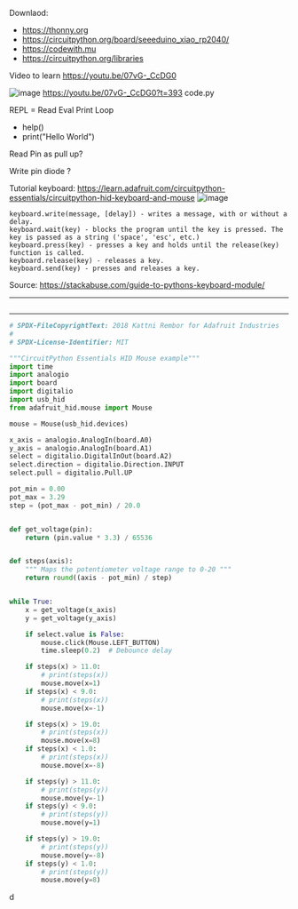 Downlaod:
- https://thonny.org
- https://circuitpython.org/board/seeeduino_xiao_rp2040/
- https://codewith.mu
- https://circuitpython.org/libraries

Video to learn
https://youtu.be/07vG-_CcDG0

![image](https://user-images.githubusercontent.com/20149493/230986659-c5a41f91-f63d-4363-b596-40e64c4c4c41.png)
https://youtu.be/07vG-_CcDG0?t=393
code.py



REPL = Read Eval Print Loop
- help() 
- print("Hello World")

Read Pin as pull up?


Write pin diode ?



Tutorial keyboard:
https://learn.adafruit.com/circuitpython-essentials/circuitpython-hid-keyboard-and-mouse
![image](https://user-images.githubusercontent.com/20149493/230993287-27801090-9e70-4629-a180-badf98fb746d.png)


    keyboard.write(message, [delay]) - writes a message, with or without a delay.
    keyboard.wait(key) - blocks the program until the key is pressed. The key is passed as a string ('space', 'esc', etc.)
    keyboard.press(key) - presses a key and holds until the release(key) function is called.
    keyboard.release(key) - releases a key.
    keyboard.send(key) - presses and releases a key.

Source: https://stackabuse.com/guide-to-pythons-keyboard-module/


-----------------------------------------------------
``` py 


```
-----------------------------------------------------
``` py 
# SPDX-FileCopyrightText: 2018 Kattni Rembor for Adafruit Industries
#
# SPDX-License-Identifier: MIT

"""CircuitPython Essentials HID Mouse example"""
import time
import analogio
import board
import digitalio
import usb_hid
from adafruit_hid.mouse import Mouse

mouse = Mouse(usb_hid.devices)

x_axis = analogio.AnalogIn(board.A0)
y_axis = analogio.AnalogIn(board.A1)
select = digitalio.DigitalInOut(board.A2)
select.direction = digitalio.Direction.INPUT
select.pull = digitalio.Pull.UP

pot_min = 0.00
pot_max = 3.29
step = (pot_max - pot_min) / 20.0


def get_voltage(pin):
    return (pin.value * 3.3) / 65536


def steps(axis):
    """ Maps the potentiometer voltage range to 0-20 """
    return round((axis - pot_min) / step)


while True:
    x = get_voltage(x_axis)
    y = get_voltage(y_axis)

    if select.value is False:
        mouse.click(Mouse.LEFT_BUTTON)
        time.sleep(0.2)  # Debounce delay

    if steps(x) > 11.0:
        # print(steps(x))
        mouse.move(x=1)
    if steps(x) < 9.0:
        # print(steps(x))
        mouse.move(x=-1)

    if steps(x) > 19.0:
        # print(steps(x))
        mouse.move(x=8)
    if steps(x) < 1.0:
        # print(steps(x))
        mouse.move(x=-8)

    if steps(y) > 11.0:
        # print(steps(y))
        mouse.move(y=-1)
    if steps(y) < 9.0:
        # print(steps(y))
        mouse.move(y=1)

    if steps(y) > 19.0:
        # print(steps(y))
        mouse.move(y=-8)
    if steps(y) < 1.0:
        # print(steps(y))
        mouse.move(y=8)

```
d
